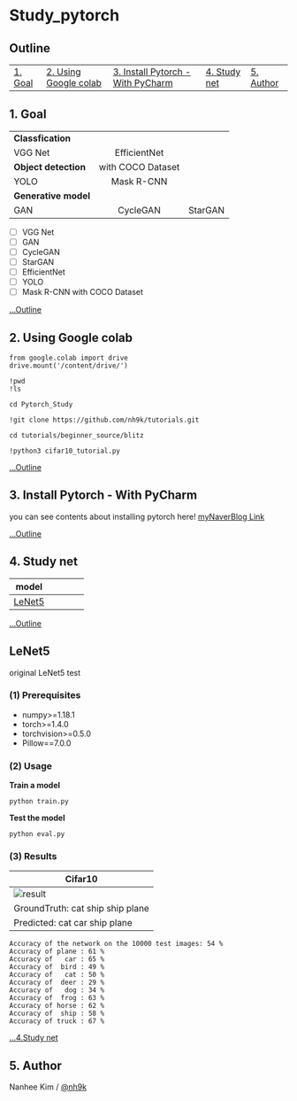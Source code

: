 # Study_pytorch

## Outline
||||||
|---|---|---|---|---|
|[1. Goal](#1-goal)|[2. Using Google colab](#2-using-google-colab)|[3. Install Pytorch - With PyCharm](#3-install-pytorch---with-pycharm)|[4. Study net](#4-study-net)|[5. Author](#5-Author)|


## 1. Goal

| | | |
| :------------ | :-----------: | :-----------: |
|  **Classfication**| | |
|VGG Net|EfficientNet||
| **Object detection** | with COCO Dataset | |
|YOLO|Mask R-CNN||
| **Generative model** | | |
|GAN|CycleGAN|StarGAN|


- [ ] VGG Net
- [ ] GAN
- [ ] CycleGAN
- [ ] StarGAN
- [ ] EfficientNet
- [ ] YOLO
- [ ] Mask R-CNN with COCO Dataset

[...Outline](#outline)

## 2. Using Google colab


```
from google.colab import drive
drive.mount('/content/drive/')

!pwd
!ls

cd Pytorch_Study

!git clone https://github.com/nh9k/tutorials.git

cd tutorials/beginner_source/blitz

!python3 cifar10_tutorial.py
```

[...Outline](#outline)

## 3. Install Pytorch - With PyCharm

you can see contents about installing pytorch here!
[myNaverBlog Link](https://blog.naver.com/kimnanhee97/221859176834)

[...Outline](#outline)

## 4. Study net

|model|||||
|---|---|---|---|---|
|[LeNet5](#LeNet5) |||||

[...Outline](#outline)  

## LeNet5
original LeNet5 test

### (1) Prerequisites

- numpy>=1.18.1
- torch>=1.4.0
- torchvision>=0.5.0
- Pillow==7.0.0

### (2) Usage

**Train a model**
```
python train.py
```
**Test the model**
```
python eval.py
```

### (3) Results

|Cifar10|
|---|
|![result](https://user-images.githubusercontent.com/56310078/77675920-f4d98c00-6fd0-11ea-85c5-40659118e875.JPG)|
|GroundTruth:    cat  ship  ship plane
Predicted:    cat   car  ship plane|

```
Accuracy of the network on the 10000 test images: 54 %
Accuracy of plane : 61 %
Accuracy of   car : 65 %
Accuracy of  bird : 49 %
Accuracy of   cat : 50 %
Accuracy of  deer : 29 %
Accuracy of   dog : 34 %
Accuracy of  frog : 63 %
Accuracy of horse : 62 %
Accuracy of  ship : 58 %
Accuracy of truck : 67 %
```
[...4.Study net](#4-study-net) 

## 5. Author
Nanhee Kim / [@nh9k ](https://github.com/nh9k)